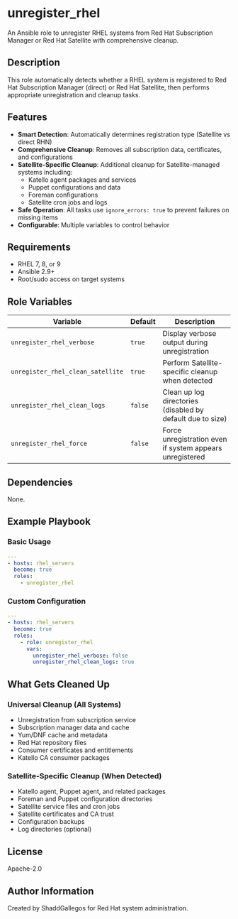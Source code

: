 # unregister_rhel

An Ansible role to unregister RHEL systems from Red Hat Subscription Manager or Red Hat Satellite with comprehensive cleanup.

## Description

This role automatically detects whether a RHEL system is registered to Red Hat Subscription Manager (direct) or Red Hat Satellite, then performs appropriate unregistration and cleanup tasks.

## Features

- **Smart Detection**: Automatically determines registration type (Satellite vs direct RHN)
- **Comprehensive Cleanup**: Removes all subscription data, certificates, and configurations
- **Satellite-Specific Cleanup**: Additional cleanup for Satellite-managed systems including:
  - Katello agent packages and services
  - Puppet configurations and data
  - Foreman configurations
  - Satellite cron jobs and logs
- **Safe Operation**: All tasks use `ignore_errors: true` to prevent failures on missing items
- **Configurable**: Multiple variables to control behavior

## Requirements

- RHEL 7, 8, or 9
- Ansible 2.9+
- Root/sudo access on target systems

## Role Variables

| Variable | Default | Description |
|----------|---------|-------------|
| `unregister_rhel_verbose` | `true` | Display verbose output during unregistration |
| `unregister_rhel_clean_satellite` | `true` | Perform Satellite-specific cleanup when detected |
| `unregister_rhel_clean_logs` | `false` | Clean up log directories (disabled by default due to size) |
| `unregister_rhel_force` | `false` | Force unregistration even if system appears unregistered |

## Dependencies

None.

## Example Playbook

### Basic Usage

```yaml
---
- hosts: rhel_servers
  become: true
  roles:
    - unregister_rhel
```

### Custom Configuration

```yaml
---
- hosts: rhel_servers
  become: true
  roles:
    - role: unregister_rhel
      vars:
        unregister_rhel_verbose: false
        unregister_rhel_clean_logs: true
```

## What Gets Cleaned Up

### Universal Cleanup (All Systems)
- Unregistration from subscription service
- Subscription manager data and cache
- Yum/DNF cache and metadata
- Red Hat repository files
- Consumer certificates and entitlements
- Katello CA consumer packages

### Satellite-Specific Cleanup (When Detected)
- Katello agent, Puppet agent, and related packages
- Foreman and Puppet configuration directories
- Satellite service files and cron jobs
- Satellite certificates and CA trust
- Configuration backups
- Log directories (optional)

## License

Apache-2.0

## Author Information

Created by ShaddGallegos for Red Hat system administration.

